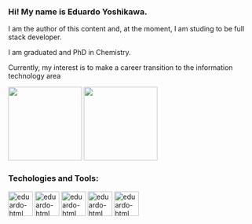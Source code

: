 ### Hi! My name is Eduardo Yoshikawa.

I am the author of this content and, at the moment, I am studing to be full stack developer.

I am graduated and PhD in Chemistry.

Currently, my interest is to make a career transition to the information technology area

<div>
  <img height="150em" src="https://github-readme-stats.vercel.app/api?username=Eduardo-Yoshikawa&show_icons=true&theme=tokyonight">
  <img height="150em" src="https://github-readme-stats.vercel.app/api/top-langs/?username=Eduardo-Yoshikawa&&layout=compact&theme=tokyonight">
</div>

### Techologies and Tools:
<div>
   <img align="center" alt="eduardo-html" height="50" widht="60"  src="https://cdn.jsdelivr.net/gh/devicons/devicon/icons/html5/html5-original-wordmark.svg"/>
  
   <img align="center" alt="eduardo-html" height="50" widht="60"  src="https://cdn.jsdelivr.net/gh/devicons/devicon/icons/csharp/csharp-original.svg"/>
   
   <img align="center" alt="eduardo-html" height="50" widht="60"  src="https://cdn.jsdelivr.net/gh/devicons/devicon/icons/typescript/typescript-plain.svg"/>
   
   <img align="center" alt="eduardo-html" height="50" widht="60"  src="https://cdn.jsdelivr.net/gh/devicons/devicon/icons/javascript/javascript-original.svg"/>
   
   <img align="center" alt="eduardo-html" height="50" widht="60"  src="https://cdn.jsdelivr.net/gh/devicons/devicon/icons/vscode/vscode-original-wordmark.svg"/>
</div>

